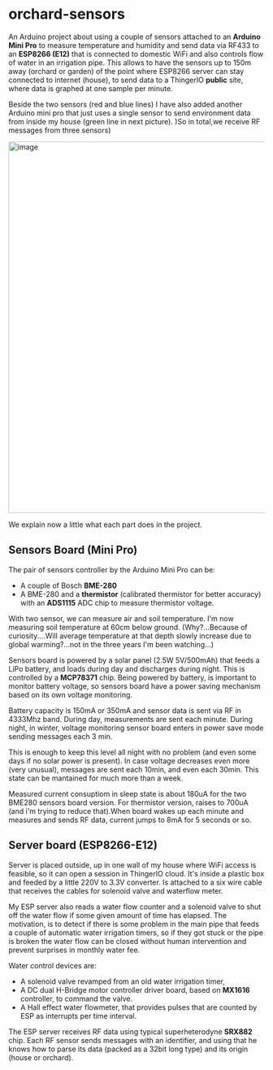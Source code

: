 # orchard-sensors
An Arduino project about using a couple of sensors attached to an **Arduino Mini Pro** to measure temperature and humidity and send data via RF433 to an **ESP8266 (E12)** that is connected to domestic WiFi and also controls flow of water in an irrigation pipe.
This allows to have the sensors up to 150m away (orchard or garden) of the point where ESP8266 server can stay connected to internet (house), to send data to a ThingerIO **public** site, where data is graphed at one sample per minute.

Beside the two sensors (red and blue lines) I have also added another Arduino mini pro that just uses a single sensor to send environment data from inside my house (green line in next picture). )So in total,we receive RF messages from three sensors)

<img width="1570" height="731" alt="image" src="https://github.com/user-attachments/assets/43d3f4d0-9b45-4532-90d5-284b1128df6d" />

We explain now a little what each part does in the project.

<h2>Sensors Board (Mini Pro)</h2>
The pair of sensors controller by the Arduino Mini Pro can be:

- A couple of Bosch **BME-280**
- A BME-280 and a **thermistor** (calibrated thermistor for better accuracy) with an **ADS1115** ADC chip to measure thermistor voltage.
 
With two sensor, we can measure air and soil temperature. I'm now measuring soil temperature at 60cm below ground. (Why?...Because of curiosity....Will average temperature at that depth slowly increase due to global warming?...not in the three years I'm been watching...)

Sensors board is powered by a solar panel (2.5W 5V/500mAh) that feeds a LiPo battery, and loads during day and discharges during night. This is controlled by a **MCP78371** chip.
Being powered by battery, is important to monitor battery voltage, so sensors board have a power saving mechanism based on its own voltage monitoring. 

Battery capacity is 150mA or 350mA and sensor data is sent via RF in 4333Mhz band. During day, measurements are sent each minute. During night, in winter, voltage monitoring sensor board enters in power save mode sending messages each 3 min. 

This is enough to keep this level all night with no problem (and even some days if no solar power is present). In case voltage decreases even more (very unusual), messages are sent each 10min, and even each 30min. This state can be mantained for much more than a week.

Measured current consuptiom in sleep state is about 180uA for the two BME280 sensors board version. For thermistor version, raises to 700uA (and i'm trying to reduce that).When board wakes up each minute and measures and sends RF data, current jumps to 8mA for 5 seconds or so.

<h2>Server board (ESP8266-E12)</h2>
Server is placed outside, up in one wall of my house where WiFi access is feasible, so it can open a session in ThingerIO cloud. It's inside a plastic box and feeded by a little 220V to 3.3V converter. Is attached to a six wire cable that receives the cables for solenoid valve and waterflow meter. 

My ESP server also reads a water flow counter and a solenoid valve to shut off the water flow if some given amount of time has elapsed. 
The motivation, is to detect if there is some problem in the main pipe that feeds a couple of automatic water irrigation timers, so if they got stuck or the pipe is broken the water flow can be closed without human intervention and prevent surprises in monthly water fee.

Water control devices are:
- A solenoid valve revamped from an old water irrigation timer,
- A DC dual H-Bridge motor controller driver board, based on **MX1616** controller, to command the valve.
- A Hall effect water flowmeter, that provides pulses that are counted by ESP as interrupts per time interval.

The ESP server receives RF data using typical superheterodyne **SRX882** chip. Each RF sensor sends messages with an identifier, and using that he knows how to parse its data (packed as a 32bit long type) and its origin (house or orchard). 

